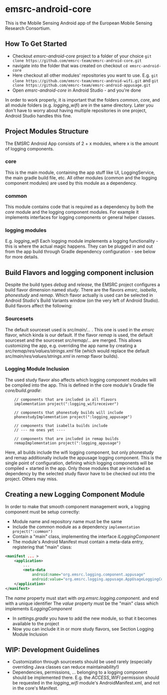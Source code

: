 # emsrc-android-core

This is the Mobile Sensing Android app of the European Mobile Sensing Research Consortium.


## How To Get Started

* Checkout _emsrc-android-core_ project to a folder of your choice ```git clone https://github.com/emsrc-team/emsrc-android-core.git```
* navigate into the folder that was created on checkout  ```cd emsrc-android-core```
* Here checkout all other modules' repositories you want to use. E.g. ```git clone https://github.com/emsrc-team/emsrc-android-wifi.git``` and ```git clone https://github.com/emsrc-team/emsrc-android-appusage.git```
* Open _emsrc-android-core_ in Android Studio - and you're done

In order to work properly, it is important that the folders _common_, _core_, and all module folders (e.g. _logging_wifi_) are in the same directory.
Later you don't have to worry about having multiple repositories in one project, Android Studio handles this fine.

## Project Modules Structure

The EMSRC Android App consists of 2 + x modules, where x is the amount of logging components.

### core

This is the main module, containing the app stuff like UI, LoggingService, the main gradle build file, etc. All other modules (_common_ and the logging component modules) are used by this module as a dependency.

### common

This module contains code that is required as a dependency by both the _core_ module and the logging component modules. For example it implements interfaces for logging components or general helper classes.

### logging modules

E.g. _logging_wifi_
Each logging module implements a logging functionality - this is where the actual magic happens. They can be plugged in and out from the app build through Gradle dependency configuration - see below for more details.

## Build Flavors and logging component inclusion

Despite the build types _debug_ and _release_, the EMSRC project configures a build flavor dimension named _study_. There are the flavors _emsrc_, _isabella_, _phonestudy_ and _remap_. Which flavor actually is used can be selected in Android Studio's Build Variants window (on the very left of Android Studio). 
Build flavors affect the following:

### Sourcesets
The default sourceset used is _src/main/..._ . This one is used in the _emsrc_ flavor, which kinda is our default.
If the flavor _remap_ is used, the default sourceset and the sourceset _src/remap/..._ are merged. This allows customizing the app, e.g. overriding the app name by creating a _src/remap/res/values/strings.xml_ file (which would replace the default _src/main/res/values/strings.xml_ in _remap_ flavor builds).

### Logging Module Inclusion
The used study flavor also affects which logging component modules will be compiled into the app. This is defined in the core module's Gradle file _core/build.gradle_:
```
    // components that are included in all flavors
    implementation project(":logging_wifireceiver")

    // components that phonestudy builds will include
    phonestudyImplementation project(":logging_appusage")

    // components that isabella builds include
    // --- no ones yet ----

    // components that are included in remap builds
    remapImplementation project(":logging_appusage")
```
Here, all builds include the wifi logging component, but only phonestudy and remap additionally include the appusage logging component. This is the single point of configuration, defining which logging components will be compiled + started in the app.
Only those modules that are included as dependency by the selected study flavor have to be checked out into the project. Others may miss.

## Creating a new Logging Component Module

In order to make that smooth component management work, a logging component must be setup correctly:
* Module name and repository name must be the same
* Include the _common_ module as a dependency ```implementation project(":common")```
* Contain a "main" class, implementing the interface _ILoggingComponent_
* The module's Android Manifest must contain a meta-data entry, registering that "main" class:
```xml
<manifest ... >
    <application>
        ...
        <meta-data
            android:name="org.emsrc.logging.component.appusage"
            android:value="org.emsrc.logging.appusage.AppUsageLoggingComponent" />
    </application>
</manifest>
```
  The _name_ property must start with _org.emsrc.logging.component._ and end with a unique identifier
  The _value_ property must be the "main" class which implements _ILoggingComponent_
  
* In _settings.gradle_ you have to add the new module, so that it becomes available to the project
* Now you can include it in or more study flavors, see Section Logging Module Inclusion
  
  
  
## WIP: Development Guidelines

* Customization through sourcesets should be used rarely (especially overriding Java classes can reduce maintainability!)
* Dependencies, permissions, ... belonging to a logging component should be implemented there. E.g. the _ACCESS_WIFI_ permission should be requested in the _logging_wifi_ module's AndroidManifest.xml, and not in the core's Manifest.
